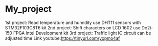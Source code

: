 # My_project
1st project: Read temperature and humidity use DHT11 sensors with STM32F103C8T6 kit
2nd project: Shift characters on LCD 1602 use De2i-150 FPGA Intel Development kit
 3rd project: Traffic light IC circuit can be adjusted time
        Link youtube:https://tinyurl.com/yxpmo4af
